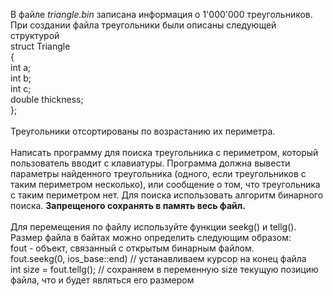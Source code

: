 В файле *triangle.bin* записана информация о 1'000'000 треугольников.
При создании файла треугольники были описаны следующей структурой<br>
struct Triangle<br>
{<br>
  int a;<br>
  int b;<br>
  int c;<br>
  double thickness;<br>
};<br><br>
Треугольники отсортированы по возрастанию их периметра.
<br><br>
Написать программу для поиска треугольника с периметром, который пользователь вводит с клавиатуры.
Программа должна вывести параметры найденного треугольника (одного, если треугольников с таким периметром несколько),
или сообщение о том, что треугольника с таким периметром нет.
Для поиска использовать алгоритм бинарного поиска.
__Запрещеного сохранять в память весь файл.__
<br><br>
Для перемещения по файлу используйте функции seekg() и tellg().
Размер файла в байтах можно определить следующим образом:<br>
fout - объект, связанный с открытым бинарным файлом.<br>
fout.seekg(0, ios_base::end) // устанавливаем курсор на конец файла<br>
int size = fout.tellg(); // сохраняем в переменную size текущую позицию файла, что и будет являться его размером<br>
